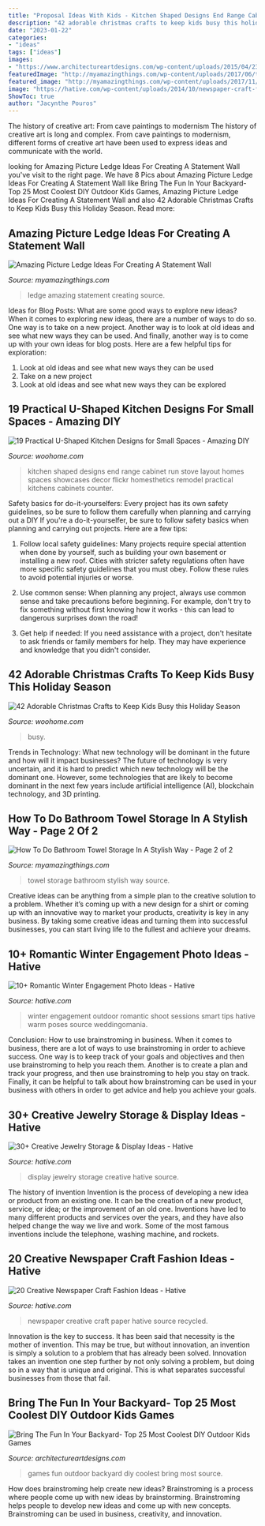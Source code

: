 ```yaml
---
title: "Proposal Ideas With Kids - Kitchen Shaped Designs End Range Cabinet Run Stove Layout Homes Spaces Showcases Decor Flickr Homesthetics Remodel Practical Kitchens Cabinets Counter"
description: "42 adorable christmas crafts to keep kids busy this holiday season"
date: "2023-01-22"
categories:
- "ideas"
tags: ["ideas"]
images:
- "https://www.architectureartdesigns.com/wp-content/uploads/2015/04/232.jpg"
featuredImage: "http://myamazingthings.com/wp-content/uploads/2017/06/towel-storage-1-1.jpg"
featured_image: "http://myamazingthings.com/wp-content/uploads/2017/11/picture-ledge-3-.jpg"
image: "https://hative.com/wp-content/uploads/2014/10/newspaper-craft-fashion-ideas/14-creative-newspaper-craft-fashion-ideas.jpg"
ShowToc: true
author: "Jacynthe Pouros"
---
```



The history of creative art: From cave paintings to modernism
The history of creative art is long and complex. From cave paintings to modernism, different forms of creative art have been used to express ideas and communicate with the world.

	

		
looking for Amazing Picture Ledge Ideas For Creating A Statement Wall you've visit to the right page. We have 8 Pics about Amazing Picture Ledge Ideas For Creating A Statement Wall like Bring The Fun In Your Backyard- Top 25 Most Coolest DIY Outdoor Kids Games, Amazing Picture Ledge Ideas For Creating A Statement Wall and also 42 Adorable Christmas Crafts to Keep Kids Busy this Holiday Season. Read more:
		
    
## Amazing Picture Ledge Ideas For Creating A Statement Wall

<img loading=lazy src="http://myamazingthings.com/wp-content/uploads/2017/11/picture-ledge-3-.jpg" onerror="this.onerror=null;this.src='https://tse4.mm.bing.net/th?id=OIP.XlUHWtlI0KPWMwaJKUdaiAHaLG&amp;pid=15.1';" alt="Amazing Picture Ledge Ideas For Creating A Statement Wall">

_Source: myamazingthings.com_

>ledge amazing statement creating source. 

	

Ideas for Blog Posts: What are some good ways to explore new ideas?
When it comes to exploring new ideas, there are a number of ways to do so. One way is to take on a new project. Another way is to look at old ideas and see what new ways they can be used. And finally, another way is to come up with your own ideas for blog posts. Here are a few helpful tips for exploration: 
1. Look at old ideas and see what new ways they can be used
2. Take on a new project
3. Look at old ideas and see what new ways they can be explored  
    
## 19 Practical U-Shaped Kitchen Designs For Small Spaces - Amazing DIY

<img loading=lazy src="http://www.woohome.com/wp-content/uploads/2016/01/u-shaped-kitchen-18.jpg" onerror="this.onerror=null;this.src='https://tse4.mm.bing.net/th?id=OIP.QYkMI4_LsQuTfKKNokwYRQHaKj&amp;pid=15.1';" alt="19 Practical U-Shaped Kitchen Designs for Small Spaces - Amazing DIY">

_Source: woohome.com_

>kitchen shaped designs end range cabinet run stove layout homes spaces showcases decor flickr homesthetics remodel practical kitchens cabinets counter. 

	

Safety basics for do-it-yourselfers: Every project has its own safety guidelines, so be sure to follow them carefully when planning and carrying out a DIY
If you're a do-it-yourselfer, be sure to follow safety basics when planning and carrying out projects. Here are a few tips:
1. Follow local safety guidelines: Many projects require special attention when done by yourself, such as building your own basement or installing a new roof. Cities with stricter safety regulations often have more specific safety guidelines that you must obey. Follow these rules to avoid potential injuries or worse.

2. Use common sense: When planning any project, always use common sense and take precautions before beginning. For example, don't try to fix something without first knowing how it works - this can lead to dangerous surprises down the road!

3. Get help if needed: If you need assistance with a project, don't hesitate to ask friends or family members for help. They may have experience and knowledge that you didn't consider.

    
## 42 Adorable Christmas Crafts To Keep Kids Busy This Holiday Season

<img loading=lazy src="https://www.woohome.com/wp-content/uploads/2013/12/Christmas-crafts-to-Keep-Kids-busy-36.jpg" onerror="this.onerror=null;this.src='https://tse2.mm.bing.net/th?id=OIP.6fgCPLldLntqDp0ThvRtMwHaJ3&amp;pid=15.1';" alt="42 Adorable Christmas Crafts to Keep Kids Busy this Holiday Season">

_Source: woohome.com_

>busy. 

	

Trends in Technology: What new technology will be dominant in the future and how will it impact businesses?
The future of technology is very uncertain, and it is hard to predict which new technology will be the dominant one. However, some technologies that are likely to become dominant in the next few years include artificial intelligence (AI), blockchain technology, and 3D printing.

    
## How To Do Bathroom Towel Storage In A Stylish Way - Page 2 Of 2

<img loading=lazy src="http://myamazingthings.com/wp-content/uploads/2017/06/towel-storage-1-1.jpg" onerror="this.onerror=null;this.src='https://tse4.mm.bing.net/th?id=OIP.TKUIHUPtN4CmSCZbT_r7rwHaK4&amp;pid=15.1';" alt="How To Do Bathroom Towel Storage In A Stylish Way - Page 2 of 2">

_Source: myamazingthings.com_

>towel storage bathroom stylish way source. 

	

Creative ideas can be anything from a simple plan to the creative solution to a problem. Whether it’s coming up with a new design for a shirt or coming up with an innovative way to market your products, creativity is key in any business. By taking some creative ideas and turning them into successful businesses, you can start living life to the fullest and achieve your dreams.

    
## 10+ Romantic Winter Engagement Photo Ideas - Hative

<img loading=lazy src="https://hative.com/wp-content/uploads/2014/11/winter-engagement-photo-ideas/8-winter-engagement-photo-ideas.jpg" onerror="this.onerror=null;this.src='https://tse4.mm.bing.net/th?id=OIP.6dEU46Saaqnl5MT6QloPFQHaLH&amp;pid=15.1';" alt="10+ Romantic Winter Engagement Photo Ideas - Hative">

_Source: hative.com_

>winter engagement outdoor romantic shoot sessions smart tips hative warm poses source weddingomania. 

	

Conclusion: How to use brainstroming in business.
When it comes to business, there are a lot of ways to use brainstroming in order to achieve success. One way is to keep track of your goals and objectives and then use brainstroming to help you reach them. Another is to create a plan and track your progress, and then use brainstroming to help you stay on track. Finally, it can be helpful to talk about how brainstroming can be used in your business with others in order to get advice and help you achieve your goals.

    
## 30+ Creative Jewelry Storage &amp; Display Ideas - Hative

<img loading=lazy src="https://hative.com/wp-content/uploads/2015/01/jewelry-storage-display-ideas/22-jewelry-storage-display-ideas.jpg" onerror="this.onerror=null;this.src='https://tse2.mm.bing.net/th?id=OIP.QTYojMsHxAUaXdXwJ7jSrwHaLK&amp;pid=15.1';" alt="30+ Creative Jewelry Storage &amp; Display Ideas - Hative">

_Source: hative.com_

>display jewelry storage creative hative source. 

	

The history of invention
Invention is the process of developing a new idea or product from an existing one. It can be the creation of a new product, service, or idea; or the improvement of an old one. Inventions have led to many different products and services over the years, and they have also helped change the way we live and work. Some of the most famous inventions include the telephone, washing machine, and rockets.

    
## 20 Creative Newspaper Craft Fashion Ideas - Hative

<img loading=lazy src="https://hative.com/wp-content/uploads/2014/10/newspaper-craft-fashion-ideas/14-creative-newspaper-craft-fashion-ideas.jpg" onerror="this.onerror=null;this.src='https://tse1.mm.bing.net/th?id=OIP.LGUML7UIRXT0iilHjTsgxQHaLH&amp;pid=15.1';" alt="20 Creative Newspaper Craft Fashion Ideas - Hative">

_Source: hative.com_

>newspaper creative craft paper hative source recycled. 

	

Innovation is the key to success. It has been said that necessity is the mother of invention. This may be true, but without innovation, an invention is simply a solution to a problem that has already been solved. Innovation takes an invention one step further by not only solving a problem, but doing so in a way that is unique and original. This is what separates successful businesses from those that fail.

    
## Bring The Fun In Your Backyard- Top 25 Most Coolest DIY Outdoor Kids Games

<img loading=lazy src="https://www.architectureartdesigns.com/wp-content/uploads/2015/04/232.jpg" onerror="this.onerror=null;this.src='https://tse3.mm.bing.net/th?id=OIP.kIthIT88o_hIGQC-y82VzAHaLS&amp;pid=15.1';" alt="Bring The Fun In Your Backyard- Top 25 Most Coolest DIY Outdoor Kids Games">

_Source: architectureartdesigns.com_

>games fun outdoor backyard diy coolest bring most source. 

	

How does brainstroming help create new ideas?
Brainstroming is a process where people come up with new ideas by brainstorming. Brainstroming helps people to develop new ideas and come up with new concepts. Brainstroming can be used in business, creativity, and innovation.

